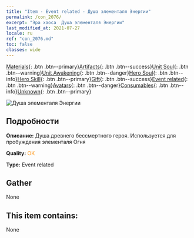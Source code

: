 ```yaml
---
title: "Item - Event related - Душа элементаля Энергии"
permalink: /con_2076/
excerpt: "Эра хаоса  Душа элементаля Энергии"
last_modified_at: 2021-07-27
locale: ru
ref: "con_2076.md"
toc: false
classes: wide
---
```

 [Materials](/ItemsRU/){: .btn .btn--primary}[Artifacts](/ItemsRU/Artifacts/){: .btn .btn--success}[Unit Soul](/ItemsRU/UnitSoul/){: .btn .btn--warning}[Unit Awakening](/ItemsRU/UnitAwakening/){: .btn .btn--danger}[Hero Soul](/ItemsRU/HeroSoul/){: .btn .btn--info}[Hero Skill](/ItemsRU/HeroSkill/){: .btn .btn--primary}[Gift](/ItemsRU/Gift/){: .btn .btn--success}[Event related](/ItemsRU/Events/){: .btn .btn--warning}[Avatars](/ItemsRU/Avatars/){: .btn .btn--danger}[Consumables](/ItemsRU/Consumables/){: .btn .btn--info}[Unknown](/ItemsRU/Unknown/){: .btn .btn--primary}

 ![Душа элементаля Энергии](/images/t/juexing_904.png)

## Подробности
 **Описание:** Душа древнего бессмертного героя. Используется для пробуждения элементаля Огня

 **Quality:** <span style="color: #FF8C00">OK</span>

 **Type:** Event related

## Gather

  None

## This item contains:

  None

